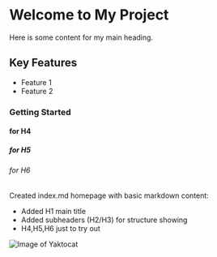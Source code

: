 # Welcome to My Project
Here is some content for my main heading.
## Key Features
-   Feature 1
-   Feature 2
### Getting Started
#### for H4
##### for H5
###### for H6

Created index.md homepage with basic markdown content:
- Added H1 main title
- Added subheaders (H2/H3) for structure showing
- H4,H5,H6 just to try out

![Image of Yaktocat](https://octodex.github.com/images/yaktocat.png)
